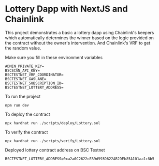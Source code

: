 # Lottery Dapp with NextJS and Chainlink

This project demonstrates a basic a lottery dapp using Chainlink's keepers which automatically determines the winner
based on the logic provided on the contract without the owner's intervention. And Chainlink's VRF to get the random value.

Make sure you fill in these environment variables
```shell
ADMIN_PRIVATE_KEY=
BSCSCAN_API_KEY=
BSCTESTNET_VRF_COORDINATOR=
BSCTESTNET_GASLANE=
BSCTESTNET_SUBSCRIPTION_ID=
BSCTESTNET_LOTTERY_ADDRESS=
```

To run the project

```shell
npm run dev
```

To deploy the contract
```shell
npx hardhat run ./scripts/deploy/Lottery.sol
```

To verify the contract
```shell
npx hardhat run ./scripts/verify/Lottery.sol
```

Deployed lottery contract address on BSC Testnet
```shell
BSCTESTNET_LOTTERY_ADDRESS=0xa2a0C2622cE89d593D622AB2DEb85A101aa1c8b5
```